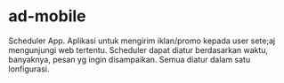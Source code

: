 # ad-mobile
Scheduler App. Aplikasi untuk mengirim iklan/promo kepada user sete;aj mengunjungi web tertentu.
Scheduler dapat diatur berdasarkan waktu, banyaknya, pesan yg ingin disampaikan. Semua diatur dalam satu lonfigurasi.
